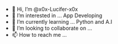- 👋 Hi, I’m @x0x-Lucifer-x0x
- 👀 I’m interested in ... App Developing 
- 🌱 I’m currently learning ... Python and A.I
- 💞️ I’m looking to collaborate on ...
- 📫 How to reach me ...

<!---
x0x-Lucifer-x0x/x0x-Lucifer-x0x is a ✨ special ✨ repository because its `README.md` (this file) appears on your GitHub profile.
You can click the Preview link to take a look at your changes.
--->

